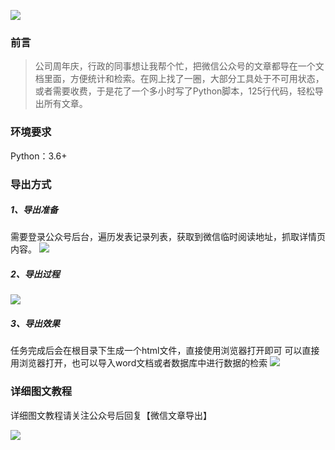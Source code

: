 ![](http://static.tomxin.cn/1662134610930.png)
### 前言
> 公司周年庆，行政的同事想让我帮个忙，把微信公众号的文章都导在一个文档里面，方便统计和检索。在网上找了一圈，大部分工具处于不可用状态，或者需要收费，于是花了一个多小时写了Python脚本，125行代码，轻松导出所有文章。

### 环境要求
Python：3.6+
### 导出方式
##### 1、导出准备
需要登录公众号后台，遍历发表记录列表，获取到微信临时阅读地址，抓取详情页内容。
![](http://static.tomxin.cn/360%E6%88%AA%E5%9B%BE20220902230215905.png)


##### 2、导出过程
![](http://static.tomxin.cn/360%E6%88%AA%E5%9B%BE20220902225937289.png)




##### 3、导出效果
任务完成后会在根目录下生成一个html文件，直接使用浏览器打开即可
可以直接用浏览器打开，也可以导入word文档或者数据库中进行数据的检索
![](http://static.tomxin.cn/360%E6%88%AA%E5%9B%BE20220902230757751.png)



### 详细图文教程

详细图文教程请关注公众号后回复【微信文章导出】



![](http://static.tomxin.cn/0ebbdd4e65b425204d8550df81c9965c_687474703a2f2f71696e69752e746f6d78696e2e636e2f626c6f672f3138303532312f4563686d3664656865632e6a70673f696d616765736c696d.jpg)